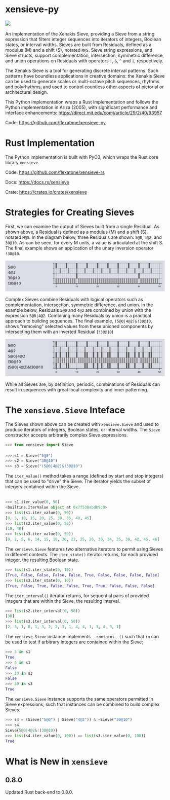 # xensieve-py


<a href="https://github.com/flexatone/xensieve-py/actions/workflows/ci.yml">
    <img style="display: inline!important" src="https://img.shields.io/github/actions/workflow/status/flexatone/xensieve-py/ci.yml?branch=default&label=CI&logo=Github"></img>
</a>

<!-- <a href="https://codecov.io/gh/flexatone/xensieve-py">
    <img style="display: inline!important" src="https://codecov.io/gh/flexatone/xensieve-py/branch/default/graph/badge.svg"></img>
</a> -->


An implementation of the Xenakis Sieve, providing a Sieve from a string expression that filters integer sequences into iterators of integers, Boolean states, or interval widths. Sieves are built from Residuals, defined as a modulus (M) and a shift (S), notated `M@S`. Sieve string expressions, and Sieve structs, support complementation, intersection, symmetric difference, and union operations on Residuals with operators `!`, `&`, `^` and `|`, respectively.

The Xenakis Sieve is a tool for generating discrete interval patterns. Such patterns have boundless applications in creative domains: the Xenakis Sieve can be used to generate scales or multi-octave pitch sequences, rhythms and polyrhythms, and used to control countless other aspects of pictorial or architectural design.

This Python implementation wraps a Rust implementation and follows the Python implementation in Ariza (2005), with significant performance and interface enhancements: https://direct.mit.edu/comj/article/29/2/40/93957

Code: https://github.com/flexatone/xensieve-py



# Rust Implementation

The Python implementation is built with PyO3, which wraps the Rust core library `xensieve`.

Code: https://github.com/flexatone/xensieve-rs

Docs: https://docs.rs/xensieve

Crate: https://crates.io/crates/xensieve



# Strategies for Creating Sieves

First, we can examine the output of Sieves built from a single Residual. As shown above, a Residual is defined as a modulus (M) and a shift (S), notated `M@S`. In the diagram below, three Residuals are shown: `5@0`, `4@2`, and `30@10`. As can be seen, for every M units, a value is articulated at the shift S. The final example shows an application of the unary inversion operator `!30@10`.

![Residual diagram](https://raw.githubusercontent.com/flexatone/xensieve-sandbox/default/images/residual-a.svg)

Complex Sieves combine Residuals with logical operators such as complementation, intersection, symmetric difference, and union. In the example below, Residuals `5@0` and `4@2` are combined by union with the expression `5@0|4@2`. Combining many Residuals by union is a practical approach to building sequences. The final example, `(5@0|4@2)&!30@10`, shows "removing" selected values from these unioned components by intersecting them with an inverted Residual (`!30@10`)

![Sieve diagram](https://raw.githubusercontent.com/flexatone/xensieve-sandbox/default/images/sieve-a.svg)

While all Sieves are, by definition, periodic, combinations of Residuals can result in sequences with great local complexity and inner patterning.



# The `xensieve.Sieve` Inteface

The Sieves shown above can be created with `xensieve.Sieve` and used to produce iterators of integers, Boolean states, or interval widths. The `Sieve` constructor accepts arbitrarily complex Sieve expressions.

```python
>>> from xensieve import Sieve

>>> s1 = Sieve("5@0")
>>> s2 = Sieve("30@10")
>>> s3 = Sieve("(5@0|4@2)&!30@10")
```

The `iter_value()` method takes a range (defined by start and stop integers) that can be used to "drive" the Sieve. The iterator yields the subset of integers contained within the Sieve.

```python

>>> s1.iter_value(0, 50)
<builtins.IterValue object at 0x7f538abdb9c0>
>>> list(s1.iter_value(0, 50))
[0, 5, 10, 15, 20, 25, 30, 35, 40, 45]
>>> list(s2.iter_value(0, 50))
[10, 40]
>>> list(s3.iter_value(0, 50))
[0, 2, 5, 6, 14, 15, 18, 20, 22, 25, 26, 30, 34, 35, 38, 42, 45, 46]
```

The `xensieve.Sieve` features two alternative iterators to permit using Sieves in different contexts. The `iter_state()` iterator returns, for each provided integer, the resulting Boolean state.

```python
>>> list(s1.iter_state(0, 10))
[True, False, False, False, False, True, False, False, False, False]
>>> list(s3.iter_state(0, 10))
[True, False, True, False, False, True, True, False, False, False]
```

The `iter_interval()` iterator returns, for sequential pairs of provided integers that are within the Sieve, the resulting interval.

```python
>>> list(s2.iter_interval(0, 50))
[30]
>>> list(s3.iter_interval(0, 50))
[2, 3, 1, 8, 1, 3, 2, 2, 3, 1, 4, 4, 1, 3, 4, 3, 1]
```

The `xensieve.Sieve` instance implements `__contains__()` such that `in` can be used to test if arbitrary integers are contained within the Sieve:

```python
>>> 5 in s1
True
>>> 6 in s1
False
>>> 10 in s3
False
>>> 30 in s3
True
```

The `xensieve.Sieve` instance supports the same operators permitted in Sieve expressions, such that instances can be combined to build complex Sieves.

```python
>>> s4 = (Sieve("5@0") | Sieve("4@2")) & ~Sieve("30@10")
>>> s4
Sieve{5@0|4@2&!(30@10)}
>>> list(s4.iter_value(0, 100)) == list(s3.iter_value(0, 100))
True
```

# What is New in `xensieve`

## 0.8.0

Updated Rust back-end to 0.8.0.